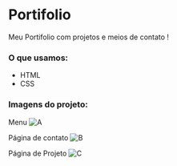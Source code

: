 # Portifolio

Meu Portifolio com projetos e meios de contato !

### O que usamos:
- HTML
- CSS

### Imagens do projeto:

Menu
![A](https://user-images.githubusercontent.com/107704640/227667016-3500fc45-8c50-47ba-a440-5fdd9c77d48a.png)

Página de contato
![B](https://user-images.githubusercontent.com/107704640/227667231-8a543898-8446-4aad-9241-c323c1824069.png)

Página de Projeto
![C](https://user-images.githubusercontent.com/107704640/227667813-16329170-cbba-4ba7-830b-d33de622e5af.png)


